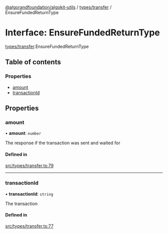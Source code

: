 [@algorandfoundation/algokit-utils](../README.md) / [types/transfer](../modules/types_transfer.md) / EnsureFundedReturnType

# Interface: EnsureFundedReturnType

[types/transfer](../modules/types_transfer.md).EnsureFundedReturnType

## Table of contents

### Properties

- [amount](types_transfer.EnsureFundedReturnType.md#amount)
- [transactionId](types_transfer.EnsureFundedReturnType.md#transactionid)

## Properties

### amount

• **amount**: `number`

The response if the transaction was sent and waited for

#### Defined in

[src/types/transfer.ts:79](https://github.com/algorandfoundation/algokit-utils-ts/blob/main/src/types/transfer.ts#L79)

___

### transactionId

• **transactionId**: `string`

The transaction

#### Defined in

[src/types/transfer.ts:77](https://github.com/algorandfoundation/algokit-utils-ts/blob/main/src/types/transfer.ts#L77)
